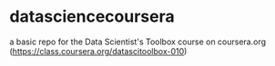 # datasciencecoursera
a basic repo for the Data Scientist's Toolbox course on coursera.org (https://class.coursera.org/datascitoolbox-010)
